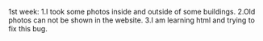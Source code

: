 1st week:
1.I took some photos inside and outside of some buildings.
2.Old photos can not be shown in the website.
3.I am learning html and trying to fix this bug.
